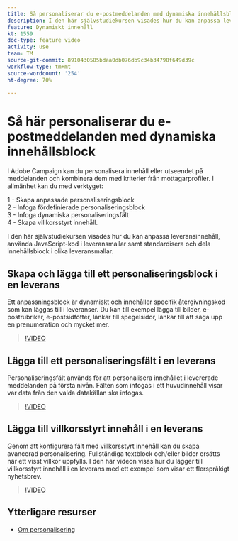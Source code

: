 ```yaml
---
title: Så personaliserar du e-postmeddelanden med dynamiska innehållsblock
description: I den här självstudiekursen visades hur du kan anpassa leveransinnehåll, använda JavaScript-kod i leveransmallar samt standardisera och dela innehållsblock i olika leveransmallar.
feature: Dynamiskt innehåll
kt: 1559
doc-type: feature video
activity: use
team: TM
source-git-commit: 8910430585bdaa0db076db9c34b34798f649d39c
workflow-type: tm+mt
source-wordcount: '254'
ht-degree: 70%

---
```



# Så här personaliserar du e-postmeddelanden med dynamiska innehållsblock

I Adobe Campaign kan du personalisera innehåll eller utseendet på meddelanden och kombinera dem med kriterier från mottagarprofiler. I allmänhet kan du med verktyget:

1 - Skapa anpassade personaliseringsblock\
2 - Infoga fördefinierade personaliseringsblock\
3 - Infoga dynamiska personaliseringsfält\
4 - Skapa villkorsstyrt innehåll.

I den här självstudiekursen visades hur du kan anpassa leveransinnehåll, använda JavaScript-kod i leveransmallar samt standardisera och dela innehållsblock i olika leveransmallar.

## Skapa och lägga till ett personaliseringsblock i en leverans

Ett anpassningsblock är dynamiskt och innehåller specifik återgivningskod som kan läggas till i leveranser. Du kan till exempel lägga till bilder, e-postrubriker, e-postsidfötter, länkar till spegelsidor, länkar till att säga upp en prenumeration och mycket mer.

>[!VIDEO](https://video.tv.adobe.com/v/24924?quality=12)

## Lägga till ett personaliseringsfält i en leverans

Personaliseringsfält används för att personalisera innehållet i levererade meddelanden på första nivån. Fälten som infogas i ett huvudinnehåll visar var data från den valda datakällan ska infogas.

>[!VIDEO](https://video.tv.adobe.com/v/24925?quality=12)

## Lägga till villkorsstyrt innehåll i en leverans

Genom att konfigurera fält med villkorsstyrt innehåll kan du skapa avancerad personalisering. Fullständiga textblock och/eller bilder ersätts när ett visst villkor uppfylls. I den här videon visas hur du lägger till villkorsstyrt innehåll i en leverans med ett exempel som visar ett flerspråkigt nyhetsbrev.

>[!VIDEO](https://video.tv.adobe.com/v/24926?quality=12)

## Ytterligare resurser

* [Om personalisering](https://experienceleague.adobe.com/docs/campaign-classic/using/sending-messages/personalizing-deliveries/about-personalization.html?lang=en)
